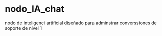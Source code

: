 # nodo_IA_chat
nodo de inteligenci artificial diseñado para adminstrar converssiones de soporte de nivel 1 
